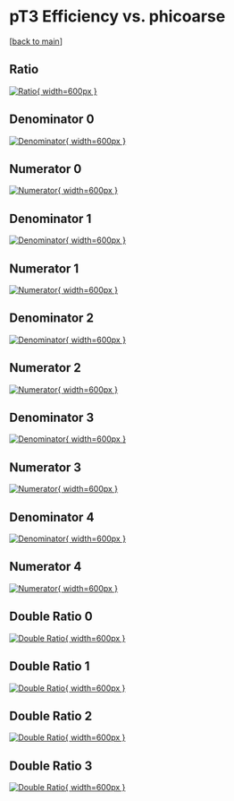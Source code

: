 # pT3 Efficiency vs. phicoarse

[[back to main](./)]



## Ratio

[![Ratio](../mtv/var/pT3_base_0_0_eff_phicoarse.png){ width=600px }](../mtv/var/pT3_base_0_0_eff_phicoarse.pdf)

## Denominator 0

[![Denominator](../mtv/den/pT3_base_0_0_eff_phicoarse_den0.png){ width=600px }](../mtv/den/pT3_base_0_0_eff_phicoarse_den0.pdf)

## Numerator 0

[![Numerator](../mtv/num/pT3_base_0_0_eff_phicoarse_num0.png){ width=600px }](../mtv/num/pT3_base_0_0_eff_phicoarse_num0.pdf)

## Denominator 1

[![Denominator](../mtv/den/pT3_base_0_0_eff_phicoarse_den1.png){ width=600px }](../mtv/den/pT3_base_0_0_eff_phicoarse_den1.pdf)

## Numerator 1

[![Numerator](../mtv/num/pT3_base_0_0_eff_phicoarse_num1.png){ width=600px }](../mtv/num/pT3_base_0_0_eff_phicoarse_num1.pdf)

## Denominator 2

[![Denominator](../mtv/den/pT3_base_0_0_eff_phicoarse_den2.png){ width=600px }](../mtv/den/pT3_base_0_0_eff_phicoarse_den2.pdf)

## Numerator 2

[![Numerator](../mtv/num/pT3_base_0_0_eff_phicoarse_num2.png){ width=600px }](../mtv/num/pT3_base_0_0_eff_phicoarse_num2.pdf)

## Denominator 3

[![Denominator](../mtv/den/pT3_base_0_0_eff_phicoarse_den3.png){ width=600px }](../mtv/den/pT3_base_0_0_eff_phicoarse_den3.pdf)

## Numerator 3

[![Numerator](../mtv/num/pT3_base_0_0_eff_phicoarse_num3.png){ width=600px }](../mtv/num/pT3_base_0_0_eff_phicoarse_num3.pdf)

## Denominator 4

[![Denominator](../mtv/den/pT3_base_0_0_eff_phicoarse_den4.png){ width=600px }](../mtv/den/pT3_base_0_0_eff_phicoarse_den4.pdf)

## Numerator 4

[![Numerator](../mtv/num/pT3_base_0_0_eff_phicoarse_num4.png){ width=600px }](../mtv/num/pT3_base_0_0_eff_phicoarse_num4.pdf)

## Double Ratio 0

[![Double Ratio](../mtv/ratio/pT3_base_0_0_eff_phicoarse_ratio0.png){ width=600px }](../mtv/ratio/pT3_base_0_0_eff_phicoarse_ratio0.pdf)

## Double Ratio 1

[![Double Ratio](../mtv/ratio/pT3_base_0_0_eff_phicoarse_ratio1.png){ width=600px }](../mtv/ratio/pT3_base_0_0_eff_phicoarse_ratio1.pdf)

## Double Ratio 2

[![Double Ratio](../mtv/ratio/pT3_base_0_0_eff_phicoarse_ratio2.png){ width=600px }](../mtv/ratio/pT3_base_0_0_eff_phicoarse_ratio2.pdf)

## Double Ratio 3

[![Double Ratio](../mtv/ratio/pT3_base_0_0_eff_phicoarse_ratio3.png){ width=600px }](../mtv/ratio/pT3_base_0_0_eff_phicoarse_ratio3.pdf)

